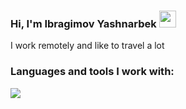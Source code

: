 ### Hi, I'm Ibragimov Yashnarbek <img src="https://media.giphy.com/media/m0dmKBkncVETJv2h0S/giphy.gif" width="27px"/>
I work remotely and like to travel a lot 

### Languages and tools I work with: 

<code><img src="[[https://www.google.com/imgres?imgurl=https%3A%2F%2Ficon2.cleanpng.com%2F20180426%2Fzue%2Fkisspng-web-development-html-responsive-web-design-cascadi-5ae19e6b1412f6.0023511515247355950822.jpg&tbnid=AzKTpVJuVbqWQM&vet=12ahUKEwigieaE6YL-AhXDm4QIHeNeB5AQMygMegUIARDQAQ..i&imgrefurl=https%3A%2F%2Fwww.cleanpng.com%2Ffree%2Fhtml-5-logo.html&docid=QYdou_m75Hw1-M&w=260&h=140&q=html%20png%20logo%20download&ved=2ahUKEwigieaE6YL-AhXDm4QIHeNeB5AQMygMegUIARDQAQ](https://www.google.com/imgres?imgurl=https%3A%2F%2Fwww.vhv.rs%2Fdpng%2Fd%2F456-4562887_html-5-transparent-png-clipart-free-download-html.png&tbnid=V4am85dKkZP2rM&vet=12ahUKEwigieaE6YL-AhXDm4QIHeNeB5AQMygTegUIARDeAQ..i&imgrefurl=https%3A%2F%2Fwww.vhv.rs%2Fviewpic%2FhomJwRx_html-5-transparent-png-clipart-free-download-html%2F&docid=R7A15cfjq6gfHM&w=860&h=699&q=html%20png%20logo%20download&ved=2ahUKEwigieaE6YL-AhXDm4QIHeNeB5AQMygTegUIARDeAQ)](https://encrypted-tbn0.gstatic.com/images?q=tbn:ANd9GcSXuS08kIbUC404NoGOJsJBviNg0S2kAbNqRGHdGuXxNQ&usqp=CAU&ec=48665701)"/><code/>


